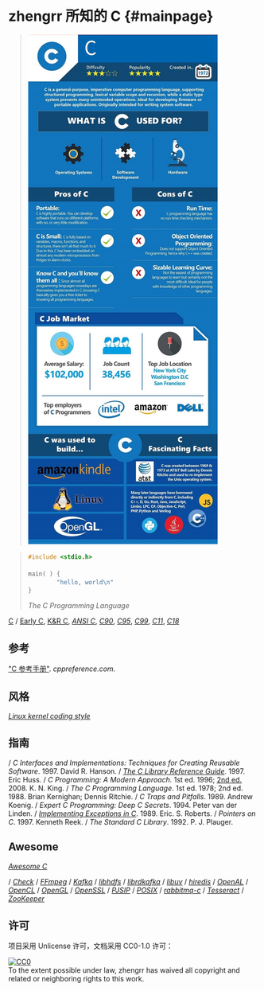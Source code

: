 # zhengrr 所知的 C                                                   {#mainpage}

> [![Should You Learn Python, C, or Ruby to Be a Top Coder?](./README-IMG.jpeg)](https://byrslf.co/188a5bdc9f54 "Should You Learn Python, C, or Ruby to Be a Top Coder?")

> ```c
> #include <stdio.h>
>
> main( ) {
>         "hello, world\n"
> }
> ```
>
> *The C Programming Language*

[C](http://open-std.org/jtc1/sc22/wg14/ "JTC1/SC22/WG14 - C")
/ [Early C](# "Early C, 1972"),
  [K&R C](# "K&R C, 1978"),
  [*ANSI C*](https://ansi.org/search_results?q=ANSI+X3.159-1989 "ANSI X3.159-1989"),
  [*C90*](https://iso.org/standard/17782.html "ISO/IEC 9899:1990"),
  [*C95*](https://iso.org/standard/23909.html "ISO/IEC 9899:1990/Amd 1:1995"),
  [*C99*](https://iso.org/standard/29237.html "ISO/IEC 9899:1999"),
  [*C11*](https://iso.org/standard/57853.html "ISO/IEC 9899:2011"),
  [*C18*](https://iso.org/standard/74528.html "ISO/IEC 9899:2018")

## 参考

["C 参考手册"](https://zh.cppreference.com/w/c). *cppreference.com*.

## 风格

[*Linux kernel coding style*](https://github.com/torvalds/linux/blob/master/Documentation/process/coding-style.rst)

## 指南

/ *C Interfaces and Implementations: Techniques for Creating Reusable Software*. 1997. David R. Hanson.
/ [*The C Library Reference Guide*](https://www-s.acm.illinois.edu/webmonkeys/book/c_guide). 1997. Eric Huss.
/ *C Programming: A Modern Approach.* 1st ed. 1996; [2nd ed.](http://knking.com/books/c2) 2008. K. N. King.
/ *The C Programming Language*. 1st ed. 1978; 2nd ed. 1988. Brian Kernighan; Dennis Ritchie.
/ *C Traps and Pitfalls*. 1989. Andrew Koenig.
/ *Expert C Programming: Deep C Secrets*. 1994. Peter van der Linden.
/ [*Implementing Exceptions in C*](http://hpl.hp.com/techreports/Compaq-DEC/SRC-RR-40.pdf). 1989. Eric. S. Roberts.
/ *Pointers on C*. 1997. Kenneth Reek.
/ *The Standard C Library*. 1992. P. J. Plauger.

## Awesome

[*Awesome C*](https://notabug.org/koz.ross/awesome-c)

/ [*Check*](https://libcheck.github.io/check)
/ [*FFmpeg*](https://ffmpeg.org/)
/ [*Kafka*](https://kafka.apache.org/)
/ [*libhdfs*](https://hadoop.apache.org/docs/current/hadoop-project-dist/hadoop-hdfs/LibHdfs.html)
/ [*librdkafka*](https://github.com/edenhill/librdkafka)
/ [*libuv*](https://libuv.org/)
/ [*hiredis*](https://github.com/redis/hiredis)
/ [*OpenAL*](https://openal.org/)
/ [*OpenCL*](https://khronos.org/opencl/)
/ [*OpenGL*](https://opengl.org/)
/ [*OpenSSL*](https://openssl.org/)
/ [*PJSIP*](https://pjsip.org/)
/ [*POSIX*](https://wikipedia.org/wiki/POSIX)
/ [*rabbitmq-c*](https://github.com/alanxz/rabbitmq-c)
/ [*Tesseract*](https://github.com/tesseract-ocr/tesseract)
/ [*ZooKeeper*](https://zookeeper.apache.org/)

## 许可

项目采用 Unlicense 许可，文档采用 CC0-1.0 许可：

<p xmlns:dct="https://purl.org/dc/terms/">
  <a rel="license"
     href="https://creativecommons.org/publicdomain/zero/1.0/">
    <img src="https://licensebuttons.net/p/zero/1.0/88x31.png" style="border-style: none;" alt="CC0" />
  </a>
  <br />
  To the extent possible under law,
  <span resource="[_:publisher]" rel="dct:publisher">
    <span property="dct:title">zhengrr</span></span>
  has waived all copyright and related or neighboring rights to this work.
</p>
